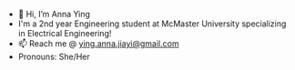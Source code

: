 - 👋 Hi, I’m Anna Ying
- I'm a 2nd year Engineering student at McMaster University specializing in Electrical Engineering!
- 📫 Reach me @ ying.anna.jiayi@gmail.com
- Pronouns: She/Her

<!---
Anna-Ying-Jiayi/Anna-Ying-Jiayi is a ✨ special ✨ repository because its `README.md` (this file) appears on your GitHub profile.
You can click the Preview link to take a look at your changes.
--->
